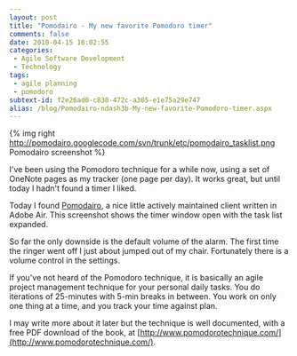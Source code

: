 ```yaml
---
layout: post
title: "Pomodairo - My new favorite Pomodoro timer"
comments: false
date: 2010-04-15 16:02:55
categories:
 - Agile Software Development
 - Technology
tags:
 - agile planning
 - pomodoro
subtext-id: f2e26ad0-c830-472c-a305-e1e75a29e747
alias: /blog/Pomodairo-ndash3b-My-new-favorite-Pomodoro-timer.aspx
---
```


{% img right http://pomodairo.googlecode.com/svn/trunk/etc/pomodairo_tasklist.png Pomodairo screenshot %}

I've been using the Pomodoro technique for a while now, using a set of OneNote pages as my tracker (one page per day). It works great, but until today I hadn't found a timer I liked.

Today I found [Pomodairo](http://code.google.com/p/pomodairo/), a nice little actively maintained client written in Adobe Air. This screenshot shows the timer window open with the task list expanded.

So far the only downside is the default volume of the alarm. The first time the ringer went off I just about jumped out of my chair. Fortunately there is a volume control in the settings.

If you've not heard of the Pomodoro technique, it is basically an agile project management technique for your personal daily tasks. You do iterations of 25-minutes with 5-min breaks in between. You work on only one thing at a time, and you track your time against plan.

I may write more about it later but the technique is well documented, with a free PDF download of the book, at [http://www.pomodorotechnique.com/](http://www.pomodorotechnique.com/).
